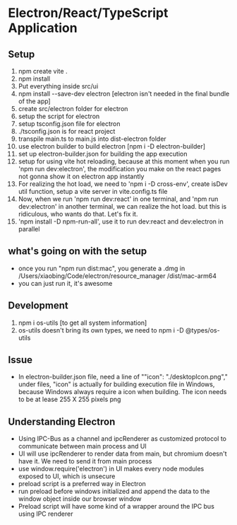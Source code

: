 # Electron/React/TypeScript Application

## Setup

1. npm create vite .
2. npm install
3. Put everything inside src/ui
4. npm install --save-dev electron [electron isn't needed in the final bundle of the app]
5. create src/electron folder for electron
6. setup the script for electron
7. setup tsconfig.json file for electron
8. ./tsconfig.json is for react project
9. transpile main.ts to main.js into dist-electron folder
10. use electron builder to build electron [npm i -D electron-builder]
11. set up electron-builder.json for building the app execution
12. setup for using vite hot reloading, because at this moment when you run 'npm run dev:electron', the modification you make on the react pages not gonna show it on electron app instantly
13. For realizing the hot load, we need to 'npm i -D cross-env', create isDev util function, setup a vite server in vite.config.ts file
14. Now, when we run 'npm run dev:react' in one terminal, and 'npm run dev:electron' in another terminal, we can realize the hot load. but this is ridiculous, who wants do that. Let's fix it.
15. 'npm install -D npm-run-all', use it to run dev:react and dev:electron in parallel

## what's going on with the setup

- once you run "npm run dist:mac", you generate a .dmg in /Users/xiaobing/Code/electron/resource_manager /dist/mac-arm64
- you can just run it, it's awesome

## Development

1. npm i os-utils [to get all system information]
2. os-utils doesn't bring its own types, we need to npm i -D @types/os-utils

## Issue

- In electron-builder.json file, need a line of ""icon": "./desktopIcon.png"," under files, "icon" is actually for building execution file in Windows, because Windows always require a icon when building. The icon needs to be at lease 255 X 255 pixels png

## Understanding Electron

- Using IPC-Bus as a channel and ipcRenderer as customized protocol to communicate between main process and UI
- UI will use ipcRenderer to render data from main, but chromium doesn't have it. We need to send it from main process
- use window.require('electron') in UI makes every node modules exposed to UI, which is unsecure
- preload script is a preferred way in Electron
- run preload before windows initialized and append the data to the window object inside our browser window
- Preload script will have some kind of a wrapper around the IPC bus using IPC renderer
